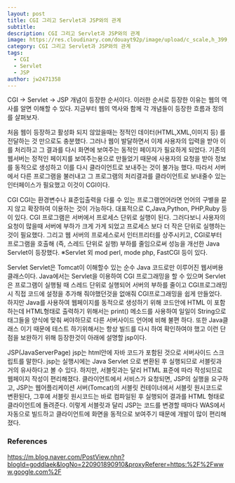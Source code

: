 ```yaml
---
layout: post
title: CGI 그리고 Servlet과 JSP와의 관계
subtitle: 
description: CGI 그리고 Servlet과 JSP와의 관계
image: https://res.cloudinary.com/douayt92p/image/upload/c_scale,h_399,q_auto,w_700/v1592579222/pixabay/minimal-5000883_1920_syq9yg.jpg
category: CGI 그리고 Servlet과 JSP와의 관계
tags:
  - CGI
  - Servlet
  - JSP
author: jw2471358
---
```


CGI -> Servlet -> JSP  개념이 등장한 순서이다. 이러한 순서로 등장한 이유는 웹의 역사를 알면 이해할 수 있다. 지금부터 웹의 역사와 함께 각 개념들이 등장한 흐름과 정의를 살펴보자.

처음 웹이 등장하고 활성화 되지 않았을때는 정적인 데이터(HTML,XML,이미지 등) 를 전달하는 것 만으로도 충분했다. 그러나 웹이 발달하면서 이제 사용자의 입력을 받아 이를 처리하고 그 결과를 다시 화면에 보여주는 동적인 페이지가 필요하게 되었다. 기존의 웹서버는 정적인 페이지를 보여주는용으로 만들었기 때문에 사용자의 요청을 받아 정보를 동적으로 생성하고 이를 다시 클라이언트로 보내주는 것이 불가능 했다. 따라서 서버에서 다른 프로그램을 불러내고 그 프로그램의 처리결과를 클라이언트로 보내줄수 있는 인터페이스가 필요했고 이것이 CGI이다.

CGI
CGI는 환경변수나 표준입출력을 다룰 수 있는 프로그램언어라면 언어의 구별을 묻지 않고 확장하여 이용하는 것이 가능하다. 대표적으로 C,Java,Python, PHP,Ruby 등이 있다.
CGI 프로그램은 서버에서 프로세스 단위로 실행이 된다. 그러다보니 사용자의 요청이 많을때 서버에 부하가 크게 가게 되었고 프로세스 보다 더 작은 단위로 실행하는것이 필요했다. 그리고 웹 서버의 프로세스로서 인터프리터를 상주시키고, CGI로부터 프로그램을 호출해 (즉, 스레드 단위로 실행) 부하를 줄임으로써 성능을 개선한 Java Servlet이 등장했다.
※Servlet 외 mod perl, mode php, FastCGI 등이 있다.


Servlet
Servlet은 Tomcat이 이해할수 있는 순수 Java 코드로만 이루어진 웹서버용 클래스이다. Java에서는 Servlet을 이용하여 CGI 프로그래밍을 할 수 있으며 Servlet은 프로그램이 실행될 때 스레드 단위로 실행되어 서버의 부하를 줄이고 CGI프로그래밍시 직접 코드에 설정을 추가해 줘야했던것을 없애줘 CGI프로그래밍을 쉽게 만들었다.
하지만 Java를 사용하여 웹페이지를 동적으로 생성하기 위해 코드안에 HTML 이 포함하는데 HTML형태로 출력하기 위해서는 print() 메소드를 사용하여 일일이 String으로 태그들을 양식에 맞춰 써야하므로 다른 서버사이드 언어에 비해 불편 하다. 또한 Java클래스 이기 때문에 테스트 하기위해서는 항상 빌드를 다시 하여 확인하여야 했고 이런 단점을 보완하기 위해 등장한것이 아래에 설명할 jsp이다.


JSP(JavaServerPage)
jsp는 html안에 자바 코드가 포함된 것으로 서버사이드 스크립트를 말한다. jsp는 실행시에는 Java Servlet 으로 변환된 후 실행되므로 서블릿과 거의 유사하다고 볼 수 있다. 하지만, 서블릿과는 달리 HTML 표준에 따라 작성되므로 웹페이지 작성이 편리해졌다. 클라이언트에서 서비스가 요청되면, JSP의 실행을 요구하고, JSP는 웹어플리케이션 서버(Tomcat)의 서블릿 컨테이너에서 서블릿 원시코드로 변환된다, 그후에 서블릿 원시코드는 바로 컴파일된 후 실행되어 결과를 HTML 형태로 클라이언트에 돌려준다. 이렇게 서블릿과 달리 JSP는 코드를 변경할 때마다 WAS에서 자동으로 빌드하고 클라이언트에 화면을 동적으로 보여주기 때문에 개발이 많이 편리해 졌다.

### References
<https://m.blog.naver.com/PostView.nhn?blogId=goddlaek&logNo=220901890910&proxyReferer=https:%2F%2Fwww.google.com%2F>